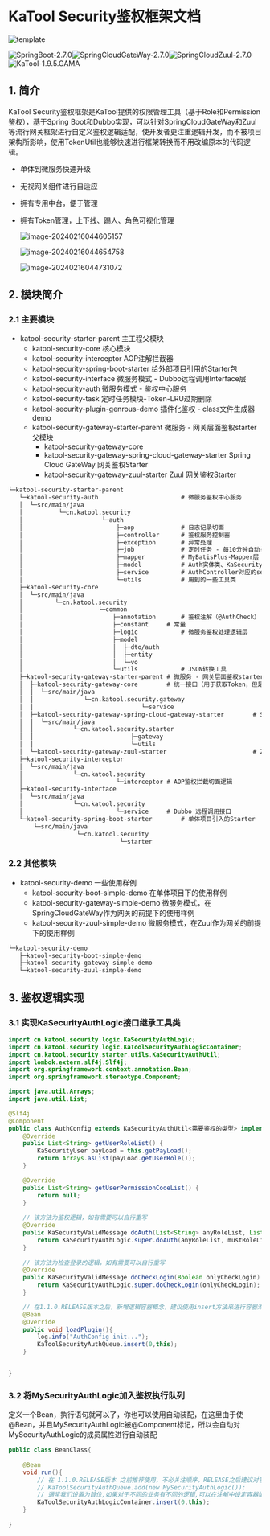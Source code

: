 # KaTool Security鉴权框架文档

![template](http://7n.cdn.wzl.fyi/typora/img/template.png)

![SpringBoot-2.7.0](https://img.shields.io/badge/SpringBoot-2.7.2-green)![SpringCloudGateWay-2.7.0](https://img.shields.io/badge/SpringCloudGateWay-2.2.10.RELEASE-orange)![SpringCloudZuul-2.7.0](https://img.shields.io/badge/SpringCloudZuul-2.2.10.RELEASE-orange)![KaTool-1.9.5.GAMA](https://img.shields.io/badge/KaTool-1.9.5.RELEASE-blue)

## 1. 简介

KaTool Security鉴权框架是KaTool提供的权限管理工具（基于Role和Permission鉴权），基于Spring Boot和Dubbo实现，可以针对SpringCloudGateWay和Zuul等流行网关框架进行自定义鉴权逻辑适配，使开发者更注重逻辑开发，而不被项目架构所影响，使用TokenUtil也能够快速进行框架转换而不用改编原本的代码逻辑。

- 单体到微服务快速升级

- 无视网关组件进行自适应

- 拥有专用中台，便于管理

- 拥有Token管理，上下线、踢人、角色可视化管理

  ![image-20240216044605157](http://7n.cdn.wzl.fyi/typora/img/image-20240216044605157.png)

  ![image-20240216044654758](http://7n.cdn.wzl.fyi/typora/img/image-20240216044654758.png)

  ![image-20240216044731072](http://7n.cdn.wzl.fyi/typora/img/image-20240216044731072.png)

## 2. 模块简介

### 2.1 主要模块

- katool-security-starter-parent 								主工程父模块
  - katool-security-core  										 核心模块
  - katool-security-interceptor                               AOP注解拦截器
  - katool-security-spring-boot-starter                 给外部项目引用的Starter包
  - katool-security-interface                                   微服务模式 - Dubbo远程调用Interface层
  - katool-security-auth                                           微服务模式 - 鉴权中心服务
  - katool-security-task											定时任务模块-Token-LRU过期删除
  - katool-security-plugin-genrous-demo            插件化鉴权 - class文件生成器demo
  - katool-security-gateway-starter-parent          微服务 - 网关层面鉴权starter父模块
    - katool-security-gateway-core
    - katool-security-gateway-spring-cloud-gateway-starter	      Spring Cloud GateWay 网关鉴权Starter
    - katool-security-gateway-zuul-starter                                         Zuul 网关鉴权Starter

```markdown
└─katool-security-starter-parent
   └─katool-security-auth						# 微服务鉴权中心服务
   │  └─src/main/java
   │          └─cn.katool.security
   │                      └─auth
   │                          ├─aop				# 日志记录切面
   │                          ├─controller		# 鉴权服务控制器
   │                          ├─exception		# 异常处理
   │                          ├─job				# 定时任务 - 每10分钟自动关闭所有接口鉴权
   │                          ├─mapper			# MyBatisPlus-Mapper层
   │                          ├─model			# Auth实体类、KaSecurityUser实体类
   │                          ├─service			# AuthController对应的service层,以及KaSecurityUser
   │                          └─utils			# 用到的一些工具类
   ├─katool-security-core
   │  └─src/main/java
   │         └─cn.katool.security
   │                     └─common
   │                         ├─annotation		# 鉴权注解（@AuthCheck）
   │                         ├─constant		# 常量
   │                         ├─logic			# 微服务鉴权处理逻辑层
   │                         ├─model
   │                         │  ├─dto/auth
   │                         │  ├─entity
   │                         │  └─vo
   │                         └─utils			# JSON转换工具
   ├─katool-security-gateway-starter-parent	# 微服务 - 网关层面鉴权starter父模块
   │  ├─katool-security-gateway-core		# 统一接口（用于获取Token，但是Request由于不同框架实现不同，各自自行实现Request上下文获取）
   │  │  └─src/main/java
   │  │              └─cn.katool.security.gateway
   │  │                              └─service
   │  ├─katool-security-gateway-spring-cloud-gateway-starter		# Spring Cloud GateWay Starter
   │  │  └─src/main/java
   │  │           └─cn.katool.security.starter
   │  │                           ├─gateway
   │  │                           └─utils
   │  └─katool-security-gateway-zuul-starter						# Zuul Stater
   ├─katool-security-interceptor
   │  └─src/main/java
   │              └─cn.katool.security
   │                          └─interceptor	# AOP鉴权拦截切面逻辑
   ├─katool-security-interface
   │  └─src/main/java
   │              └─cn.katool.security
   │                          └─service		# Dubbo 远程调用接口
   └─katool-security-spring-boot-starter		# 单体项目引入的Starter
       └─src/main/java
                   └─cn.katool.security
                               └─starter
```

### 2.2 其他模块

- katool-security-demo	一些使用样例
  - katool-security-boot-simple-demo	    在单体项目下的使用样例
  - katool-security-gateway-simple-demo  微服务模式，在SpringCloudGateWay作为网关的前提下的使用样例
  - katool-security-zuul-simple-demo          微服务模式，在Zuul作为网关的前提下的使用样例

```markdown
└─katool-security-demo
   ├─katool-security-boot-simple-demo
   ├─katool-security-gateway-simple-demo
   └─katool-security-zuul-simple-demo
```

## 3. 鉴权逻辑实现

### 3.1 实现KaSecurityAuthLogic接口继承工具类

```java
import cn.katool.security.logic.KaSecurityAuthLogic;
import cn.katool.security.logic.KaToolSecurityAuthLogicContainer;
import cn.katool.security.starter.utils.KaSecurityAuthUtil;
import lombok.extern.slf4j.Slf4j;
import org.springframework.context.annotation.Bean;
import org.springframework.stereotype.Component;

import java.util.Arrays;
import java.util.List;

@Slf4j
@Component
public class AuthConfig extends KaSecurityAuthUtil<需要鉴权的类型> implements KaSecurityAuthLogic<需要鉴权的类型> {
    @Override
    public List<String> getUserRoleList() {
        KaSecurityUser payLoad = this.getPayLoad();
        return Arrays.asList(payLoad.getUserRole());
    }

    @Override
    public List<String> getUserPermissionCodeList() {
        return null;
    }
    
    // 该方法为鉴权逻辑，如有需要可以自行重写
    @Override
    public KaSecurityValidMessage doAuth(List<String> anyRoleList, List<String> mustRoleList, List<String> anyPermissionCodeList, List<String> mustPermissionCodeList, KaSecurityAuthCheckMode roleMode, KaSecurityAuthCheckMode permissionMode) {
        return KaSecurityAuthLogic.super.doAuth(anyRoleList, mustRoleList, anyPermissionCodeList, mustPermissionCodeList, roleMode, permissionMode);
    }
    
    // 该方法为检查登录的逻辑，如有需要可以自行重写
    @Override
    public KaSecurityValidMessage doCheckLogin(Boolean onlyCheckLogin) {
        return KaSecurityAuthLogic.super.doCheckLogin(onlyCheckLogin);
    }

    // 在1.1.0.RELEASE版本之后，新增逻辑容器概念，建议使用insert方法来进行容器添加，加入的序号为容器序号
    @Bean
    @Override
    public void loadPlugin(){
        log.info("AuthConfig init...");
        KaToolSecurityAuthQueue.insert(0,this);
    }


}

```

### 3.2 将MySecurityAuthLogic加入鉴权执行队列

定义一个Bean，执行语句就可以了，你也可以使用自动装配，在这里由于使@Bean，并且MySecurityAuthLogic被@Component标记，所以会自动对MySecurityAuthLogic的成员属性进行自动装配

```java
public class BeanClass{
    
    @Bean
    void run(){
        // 在 1.1.0.RELEASE版本 之前推荐使用，不必关注顺序，RELEASE之后建议对容器设置一个编号
        // KaToolSecurityAuthQueue.add(new MySecurityAuthLogic());
        // 通常我们设置为首位,如果对于不同的业务有不同的逻辑,可以在注解中设定容器编号来执行
        KaToolSecurityAuthLogicContainer.insert(0,this);
    }
    
}
```

